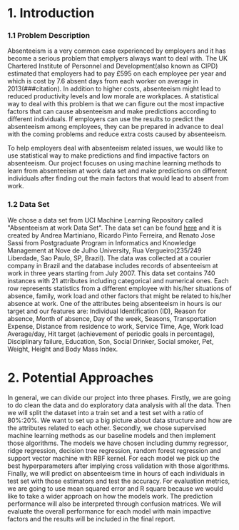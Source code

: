 # 1. Introduction
### 1.1 Problem Description
Absenteeism is a very common case experienced by employers and it has become a serious problem that emplyers always want to deal with. The UK Chartered Institute of Personnel and Development(also known as CIPD) estimated that employers had to pay £595 on each employee per year and which is cost by 7.6 absent days from each worker on average in 2013(###citation). In addition to higher costs, absenteeism might lead to reduced productivity levels and low morale are workplaces. A statistical way to deal with this problem is that we can figure out the most impactive factors that can cause absenteeism and make predictions according to different individuals. If employers can use the results to predict the absenteeism among employees, they can be prepared in advance to deal with the coming problems and reduce extra costs caused by absenteeism. 

To help employers deal with absenteeism related issues, we would like to use statistical way to make predictions and find impactive factors on absenteeism. Our project focuses on using machine learning methods to learn from absenteeism at work data set and make predictions on different individuals after finding out the main factors that would lead to absent from work.

### 1.2 Data Set 
We chose a data set from UCI Machine Learning Repository called "Absenteeism at work Data Set". The data set can be found [here](https://archive.ics.uci.edu/ml/datasets/Absenteeism+at+work) and it is created by Andrea Martiniano, Ricardo Pinto Ferreira, and Renato Jose Sassi from Postgraduate Program in Informatics and Knowledge Management at Nove de Julho University, Rua Vergueiro(235/249 Liberdade, Sao Paulo, SP, Brazil). The data was collected at a courier company in Brazil and the database includes records of absenteeism at work in three years starting from July 2007. This data set contains 740 instances with 21 attributes including categorical and numerical ones. Each row represents statistics from a different employee with his/her situations of absence, family, work load and other factors that might be related to his/her absence at work. One of the attributes being absenteeism in hours is our target and our features are: Individual Identification (ID), Reason for absence, Month of absence, Day of the week, Seasons, Transportation Expense, Distance from residence to work, Service Time, Age, Work load Average/day, Hit target (achievement of periodic goals in percentage), Disciplinary failure, Education, Son, Social Drinker, Social smoker, Pet, Weight, Height and Body Mass Index. 

# 2. Potential Approaches

In general, we can divide our project into three phases. Firstly, we are going to do clean the data and do exploratory data analysis with all the data. Then we will split the dataset into a train set and a test set with a ratio of 80%:20%. We want to set up a big picture about data structure and how are the attributes related to each other. Secondly, we chose supervised machine learning methods as our baseline models and then implement those algorithms. The models we have chosen including dummy regressor, ridge regression, decision tree regression, random forest regression and support vector machine with RBF kernel. For each model we pick up the best hyperparameters after implying cross validation with those algorithms. Finally, we will predict on absenteeism time in hours of each individuals in test set with those estimators and test the accuracy. For evaluation metrics, we are going to use mean squared error and R square because we would like to take a wider approach on how the models work. The prediction performance will also be interpreted through confusion matrices. We will evaluate the overall performance for each model with main impactive factors and the results will be included in the final report.
